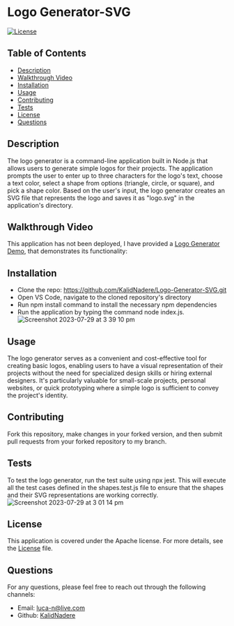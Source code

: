 # Logo Generator-SVG

[![License](https://img.shields.io/badge/License-Apache%202.0-blue.svg)](https://opensource.org/licenses/Apache)

## Table of Contents
- [Description](#description)
- [Walkthrough Video](#walkthrough-video)
- [Installation](#installation)
- [Usage](#usage)
- [Contributing](#contributing)
- [Tests](#tests)
- [License](#license)
- [Questions](#questions)
  
## Description
The logo generator is a command-line application built in Node.js that allows users to generate simple logos for their projects.
The application prompts the user to enter up to three characters for the logo's text, choose a text color, select a shape from options (triangle, circle, or square), and pick a shape color. Based on the user's input, the logo generator creates an SVG file that represents the logo and saves it as "logo.svg" in the application's directory.

## Walkthrough Video
This application has not been deployed, I have provided a [Logo Generator Demo](https://www.youtube.com/watch?v=8TYpq6sRd6E&ab_channel=KalidNadere), that demonstrates its functionality:


## Installation <a name='installation'></a>
- Clone the repo: https://github.com/KalidNadere/Logo-Generator-SVG.git 
- Open VS Code, navigate to the cloned repository's directory
- Run npm install command to install the necessary npm dependencies
- Run the application by typing the command node index.js.
![Screenshot 2023-07-29 at 3 39 10 pm](https://github.com/KalidNadere/Logo-Generator-SVG/assets/131591052/374f79a7-f7d6-4a31-8282-fb500e5bef7e)

## Usage <a name='usage'></a>
The logo generator serves as a convenient and cost-effective tool for creating basic logos, enabling users to have a visual representation of their projects without the need for specialized design skills or hiring external designers. It's particularly valuable for small-scale projects, personal websites, or quick prototyping where a simple logo is sufficient to convey the project's identity.  
  
## Contributing <a name='contributing'></a>
Fork this repository, make changes in your forked version, and then submit pull requests from your forked repository to my branch.
  
## Tests <a name='tests'></a>
 To test the logo generator, run the test suite using npx jest. This will execute all the test cases defined in the shapes.test.js file to ensure that the shapes and their SVG representations are working correctly.
 ![Screenshot 2023-07-29 at 3 01 14 pm](https://github.com/KalidNadere/Logo-Generator-SVG/assets/131591052/23f1a40b-6333-4b9c-9bb8-d82377fca582)

 ## License <a name='license'></a>
This application is covered under the Apache license. For more details, see the [License](https://opensource.org/licenses/Apache) file.

## Questions <a name='questions'></a>
For any questions, please feel free to reach out through the following channels:
- Email: luca-n@live.com
- Github: [KalidNadere](https://github.com/KalidNadere)
